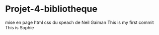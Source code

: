 # Projet-4-bibliotheque
mise en page html css du speach de Neil Gaiman
This is my first commit
This is Sophie